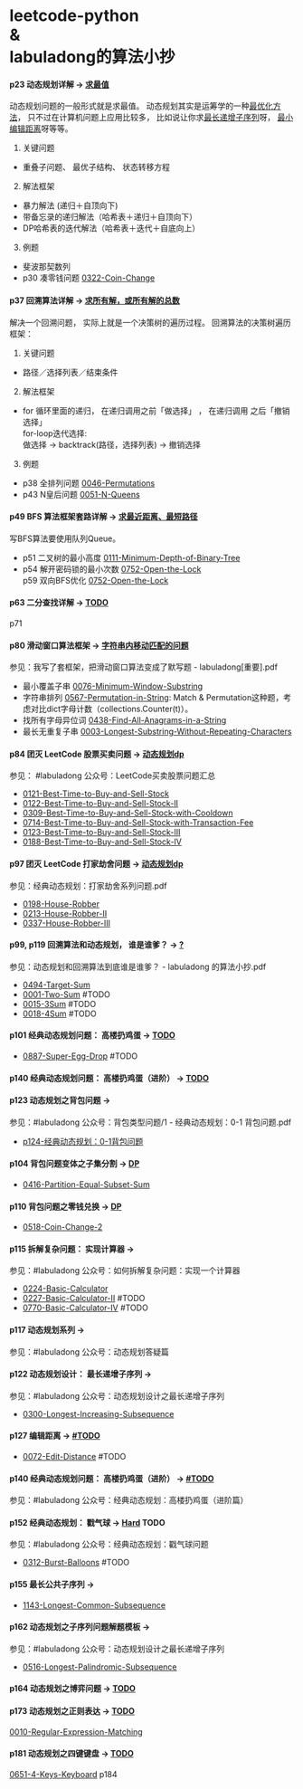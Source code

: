 # leetcode-python </br>& </br> labuladong的算法小抄

#### p23 动态规划详解 -> <u>求最值</u><p>

动态规划问题的⼀般形式就是求最值。 动态规划其实是运筹学的⼀种<u>最优化⽅法</u>， 只不过在计算机问题上应⽤⽐较多， ⽐如说让你求<u>最⻓递增⼦序列</u>呀， <u>最⼩编辑距离</u>呀等等。

1) 关键问题

* 重叠⼦问题、 最优⼦结构、 状态转移⽅程<br/>

2) 解法框架

* 暴力解法 (递归＋自顶向下)<br/>
* 带备忘录的递归解法（哈希表＋递归＋自顶向下）<br/>
* DP哈希表的迭代解法（哈希表＋迭代＋自底向上）<br/>

3) 例题

* 斐波那契数列<br/>
* p30 凑零钱问题 [0322-Coin-Change](0322-Coin-Change/322.py)

#### p37 回溯算法详解 -> <u>求所有解，或所有解的总数</u><p>

解决⼀个回溯问题， 实际上就是⼀个决策树的遍历过程。 回溯算法的决策树遍历框架：

1) 关键问题

* 路径／选择列表／结束条件

2) 解法框架

* for 循环⾥⾯的递归， 在递归调⽤之前「做选择」 ， 在递归调⽤ 之后「撤销选择」<br/>
  for-loop迭代选择:<br/>
  做选择 -> backtrack(路径，选择列表) -> 撤销选择<br/>

3) 例题

* p38 全排列问题 [0046-Permutations](0046-Permutations/46.py)
* p43 N皇后问题 [0051-N-Queens](0051-N-Queens/51.py)

#### p49 BFS 算法框架套路详解 -> <u>求最近距离、最短路径</u><p>

写BFS算法要使用队列Queue。<br/>

* p51 二叉树的最小高度 [0111-Minimum-Depth-of-Binary-Tree](0111-Minimum-Depth-of-Binary-Tree/111.py)
* p54 解开密码锁的最小次数 [0752-Open-the-Lock](0752-Open-the-Lock/752.py) <br/>
  p59 双向BFS优化 [0752-Open-the-Lock](0752-Open-the-Lock/752-2.py) <br/>

#### p63 ⼆分查找详解 -> <u>TODO</u><p>

p71

#### p80 滑动窗⼝算法框架 -> <u>字符串内移动匹配的问题</u><p>

参见：我写了套框架，把滑动窗口算法变成了默写题 - labuladong[重要].pdf

* 最小覆盖子串 [0076-Minimum-Window-Substring](0076-Minimum-Window-Substring/76.py)
* 字符串排列 [0567-Permutation-in-String](0567-Permutation-in-String/567.py): Match & Permutation这种题，考虑对比dict字母计数（collections.Counter(t)）。
* 找所有字母异位词 [0438-Find-All-Anagrams-in-a-String](0438-Find-All-Anagrams-in-a-String/438.py)
* 最长无重复子串 [0003-Longest-Substring-Without-Repeating-Characters](0003-Longest-Substring-Without-Repeating-Characters/3.py)

#### p84 团灭 LeetCode 股票买卖问题 -> <u>动态规划dp</u><p>

参见： #labuladong 公众号：LeetCode买卖股票问题汇总

* [0121-Best-Time-to-Buy-and-Sell-Stock](0121-Best-Time-to-Buy-and-Sell-Stock/121.py)
* [0122-Best-Time-to-Buy-and-Sell-Stock-II](0122-Best-Time-to-Buy-and-Sell-Stock-II/122.py)
* [0309-Best-Time-to-Buy-and-Sell-Stock-with-Cooldown](0309-Best-Time-to-Buy-and-Sell-Stock-with-Cooldown/309.py)
* [0714-Best-Time-to-Buy-and-Sell-Stock-with-Transaction-Fee](0714-Best-Time-to-Buy-and-Sell-Stock-with-Transaction-Fee/714.py)
* [0123-Best-Time-to-Buy-and-Sell-Stock-III](0123-Best-Time-to-Buy-and-Sell-Stock-III/123.py)
* [0188-Best-Time-to-Buy-and-Sell-Stock-IV](0188-Best-Time-to-Buy-and-Sell-Stock-IV/188.py)

#### p97 团灭 LeetCode 打家劫舍问题 -> <u>动态规划dp</u><p>

参见：经典动态规划：打家劫舍系列问题.pdf

* [0198-House-Robber](0198-House-Robber/198.py)
* [0213-House-Robber-II](0213-House-Robber-II/213.py)
* [0337-House-Robber-III](0337-House-Robber-III/337.py)

#### p99, p119 回溯算法和动态规划， 谁是谁爹？ -> <u>?</u><p>

参见：动态规划和回溯算法到底谁是谁爹？ - labuladong 的算法小抄.pdf

* [0494-Target-Sum](0494-Target-Sum/494.py)
* [0001-Two-Sum](0001-Two-Sum/1.py) #TODO
* [0015-3Sum](0015-3Sum/15.py) #TODO
* [0018-4Sum](0018-4Sum/18.py) #TODO

#### p101 经典动态规划问题： ⾼楼扔鸡蛋 -> <u>TODO</u><p>

* [0887-Super-Egg-Drop](0887-Super-Egg-Drop/887.py) #TODO

#### p140 经典动态规划问题： ⾼楼扔鸡蛋（进阶） -> <u>TODO</u><p>

#### p123 动态规划之背包问题 -> <u></u><p>

参见：#labuladong 公众号：背包类型问题/1 - 经典动态规划：0-1 背包问题.pdf

* [p124-经典动态规划：0-1背包问题](p124-经典动态规划：0-1背包问题/solution.py)

#### p104 背包问题变体之⼦集分割 -> <u>DP</u><p>

* [0416-Partition-Equal-Subset-Sum](0416-Partition-Equal-Subset-Sum/416.py)

#### p110 背包问题之零钱兑换 -> <u>DP</u><p>

* [0518-Coin-Change-2](0518-Coin-Change-2/518.py)

#### p115 拆解复杂问题： 实现计算器 -> <u></u><p>

参见：#labuladong 公众号：如何拆解复杂问题：实现一个计算器

* [0224-Basic-Calculator](0224-Basic-Calculator/224.py)
* [0227-Basic-Calculator-II](0227-Basic-Calculator-II/227.py) #TODO
* [0770-Basic-Calculator-IV](0770-Basic-Calculator-IV/770.py) #TODO

#### p117 动态规划系列 -> <u></u><p>

参见：#labuladong 公众号：动态规划答疑篇

#### p122 动态规划设计： 最⻓递增⼦序列 -> <u></u><p>

参见：#labuladong 公众号：动态规划设计之最⻓递增⼦序列

* [0300-Longest-Increasing-Subsequence](0300-Longest-Increasing-Subsequence/300-1.py)

#### p127 编辑距离 -> <u>#TODO</u><p>

* [0072-Edit-Distance](0072-Edit-Distance/72.py) #TODO

#### p140 经典动态规划问题： ⾼楼扔鸡蛋（进阶） -> <u>#TODO</u><p>

参见：#labuladong 公众号：经典动态规划：高楼扔鸡蛋（进阶篇）

#### p152 经典动态规划： 戳⽓球 -> <u>Hard</u> TODO<p>

参见：#labuladong 公众号：经典动态规划：戳气球问题

* [0312-Burst-Balloons](0312-Burst-Balloons/312.py) #TODO

#### p155 最⻓公共⼦序列 -> <u></u><p>

* [1143-Longest-Common-Subsequence](1143-Longest-Common-Subsequence/1143-dp-table.py)

#### p162 动态规划之⼦序列问题解题模板 -> <u></u><p>

参见：#labuladong 公众号：动态规划设计之最⻓递增⼦序列

* [0516-Longest-Palindromic-Subsequence](0516-Longest-Palindromic-Subsequence/516.py)

#### p164 动态规划之博弈问题 -> <u>TODO</u><p>

#### p173 动态规划之正则表达 -> <u>TODO</u><p>

[0010-Regular-Expression-Matching](0010-Regular-Expression-Matching/10.py)

#### p181 动态规划之四键键盘 -> <u>TODO</u><p>

[0651-4-Keys-Keyboard](0651-4-Keys-Keyboard/)
p184